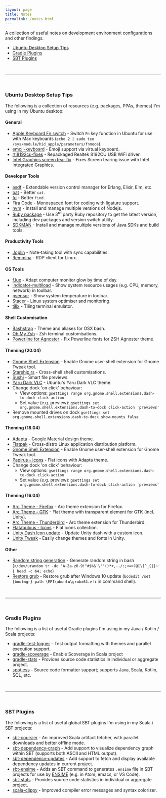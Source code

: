 ```yaml
---
layout: page
title: Notes
permalink: /notes.html
---
```


A collection of useful notes on development environment configurations and other findings.

* [Ubuntu Desktop Setup Tips](#ubuntu-desktop-setup-tips)
* [Gradle Plugins](#gradle-plugins)
* [SBT Plugins](#sbt-plugins)

<br>

---

<br>

### Ubuntu Desktop Setup Tips

The following is a collection of resources (e.g. packages, PPAs, themes) I'm using in my Ubuntu desktop:

#### General

* [Apple Keyboard Fn switch](https://superuser.com/a/223471) - Switch `Fn` key function in Ubuntu for use with Mac keyboards (`echo 2 | sudo tee /sys/module/hid_apple/parameters/fnmode`).
* [emoji-keyboard](https://github.com/OzymandiasTheGreat/emoji-keyboard) - Emoji support via virtual keyboard.
* [rtl8192cu-fixes](https://github.com/pvaret/rtl8192cu-fixes) - Repackaged Realtek 8192CU USB WiFi driver.
* [Intel Graphics screen tear fix](https://askubuntu.com/a/1119262) - Fixes Screen tearing issue with Intel Integrated Graphics.

#### Developer Tools

* [asdf](https://github.com/asdf-vm/asdf) - Extendable version control manager for Erlang, Elixir, Elm, etc.
* [bat](https://github.com/sharkdp/bat) - Better `cat`.
* [fd](https://github.com/sharkdp/fd) - Better `find`.
* [Fira Code](https://github.com/tonsky/FiraCode) - Monospaced font for coding with ligature support.
* [nvm](https://github.com/nvm-sh/nvm) - Install and manage multiple versions of Nodejs.
* [Ruby package](https://www.brightbox.com/docs/ruby/ubuntu/) - Use 3<sup>rd</sup> party Ruby repository to get the latest version, including dev packages and version switch utility.
* [SDKMAN](https://sdkman.io/) - Install and manage multiple versions of Java SDKs and build tools.

#### Productivity Tools

* [Joplin](https://joplinapp.org/) - Note-taking tool with sync capabilities.
* [Remmina](https://remmina.org/) - RDP client for Linux.

#### OS Tools

* [f.lux](https://justgetflux.com/) - Adapt computer monitor glow by time of day.
* [indicator-multiload](http://thaeial.blogspot.sg/p/indicator-multiload-faq.html) - Show system resource usages (e.g. CPU, memory, network) in toolbar.
* [psensor](http://wpitchoune.net/psensor/) - Show system temperature in toolbar.
* [Stacer](https://github.com/oguzhaninan/Stacer) - Linux system optimiser and monitoring.
* [tilix](https://gnunn1.github.io/tilix-web/) - Tiling terminal emulator.

#### Shell Customisation

* [Bashstrap](https://github.com/barryclark/bashstrap) - Theme and aliases for OSX bash.
* [Oh My Zsh](https://ohmyz.sh/) - Zsh terminal customisations.
* [Powerline for Agnoster](https://blog.zhaytam.com/2019/04/19/powerline-and-zshs-agnoster-theme-in-vs-code/) - Fix Powerline fonts for ZSH Agnoster theme.

#### Theming (20.04)

* [Gnome Shell Extension](http://ubuntuhandbook.org/index.php/2017/05/enable-shell-theme-in-gnome-tweak-tool-in-ubuntu/) - Enable Gnome user-shell extension for Gnome Tweak tool.
* [Starship.rs](https://starship.rs/) - Cross-shell shell customisations.
* [Sushi](https://github.com/GNOME/sushi) - Smart file previews.
* [Yaru Dark VLC](https://gitlab.com/NovaQC/vlc-yaru-dark/) - Ubuntu's Yaru Dark VLC theme.
* Change dock 'on click' behaviour:
  * View options: `gsettings range org.gnome.shell.extensions.dash-to-dock click-action`
  * Set value (e.g. preview): `gsettings set org.gnome.shell.extensions.dash-to-dock click-action 'previews'`
* Remove mounted drives on dock `gsettings set org.gnome.shell.extensions.dash-to-dock show-mounts false`

#### Theming (18.04)

* [Adapta](https://github.com/adapta-project/adapta-gtk-theme) - Google Material design theme.
* [Flatpak](https://flatpak.org/setup/Ubuntu/) - Cross-distro Linux application distribution platform.
* [Gnome Shell Extension](http://ubuntuhandbook.org/index.php/2017/05/enable-shell-theme-in-gnome-tweak-tool-in-ubuntu/) - Enable Gnome user-shell extension for Gnome Tweak tool.
* [Papirus - Icons](https://github.com/PapirusDevelopmentTeam/papirus-icon-theme) - Flat icons with Adapta theme.
* Change dock 'on click' behaviour:
  * View options: `gsettings range org.gnome.shell.extensions.dash-to-dock click-action`
  * Set value (e.g. preview): `gsettings set org.gnome.shell.extensions.dash-to-dock click-action 'previews'`

#### Theming (16.04)

* [Arc Theme - Firefox](https://github.com/horst3180/arc-firefox-theme) - Arc theme extension for Firefox.
* [Arc Theme - GTK](https://github.com/horst3180/arc-theme) - Flat theme with transparent element for GTK (incl. Unity).
* [Arc Theme - Thunderbird](https://github.com/JD342/arc-thunderbird-integration) - Arc theme extension for Thunderbird.
* [Flatabulous - Icons](https://github.com/anmoljagetia/Flatabulous#flat-icons) - Flat icons collection.
* [Unity Dash Icon update](http://askubuntu.com/a/654404) - Update Unity dash with a custom icon.
* [Unity Tweak](https://apps.ubuntu.com/cat/applications/unity-tweak-tool/) - Easily change themes and fonts in Unity.

#### Other

* [Random string generation](https://unix.stackexchange.com/a/230676) - Generate random string in bash (`</dev/urandom tr -dc 'A-Za-z0-9!"#$%&'\''()*+,-./:;<=>?@[\]^_{|}~' | head -c 64; echo`)
* [Restore grub](https://itsfoss.com/no-grub-windows-linux/) - Restore grub after Windows 10 update (`bcdedit /set {bootmgr} path \EFI\ubuntu\grubx64.efi` in command shell).

<br>

---

<br>

### Gradle Plugins

The following is a list of useful Gradle plugins I'm using in my Java / Kotlin / Scala projects:

* [gradle-test-logger](https://github.com/radarsh/gradle-test-logger-plugin) - Test output formatting with themes and parallel execution support.
* [gradle-scoverage](https://github.com/scoverage/gradle-scoverage) - Enable Scoverage in Scala project
* [gradle-stats](https://github.com/aalmiray/stats-gradle-plugin) - Provides source code statistics in individual or aggregate project.
* [spotless](https://github.com/diffplug/spotless) - Source code formatter support; supports Java, Scala, Kotlin, SQL, etc.

<br>

---

<br>

### SBT Plugins

The following is a list of useful global SBT plugins I'm using in my Scala / SBT projects:

* [sbt-coursier](https://github.com/coursier/coursier) - An improved Scala artifact fetcher, with parallel downloads and better offline mode.
* [sbt-dependency-graph](https://github.com/jrudolph/sbt-dependency-graph) - Add support to visualize dependency graph within SBT (supports both ASCII and HTML output).
* [sbt-dependency-updates](https://github.com/rtimush/sbt-updates) - Add support to fetch and display available dependency updates in current project.
* [sbt-ensime](http://ensime.org/build_tools/sbt/) - Adds an SBT command to generates `.ensime` file in SBT projects for use by [ENSIME](http://ensime.org/) (e.g. in Atom, emacs, or VS Code).
* [sbt-stats](https://github.com/orrsella/sbt-stats) - Provides source code statistics in individual or aggregate project.
* [scala-clippy](https://github.com/softwaremill/scala-clippy) - Improved compiler error messages and syntax colorizer.
